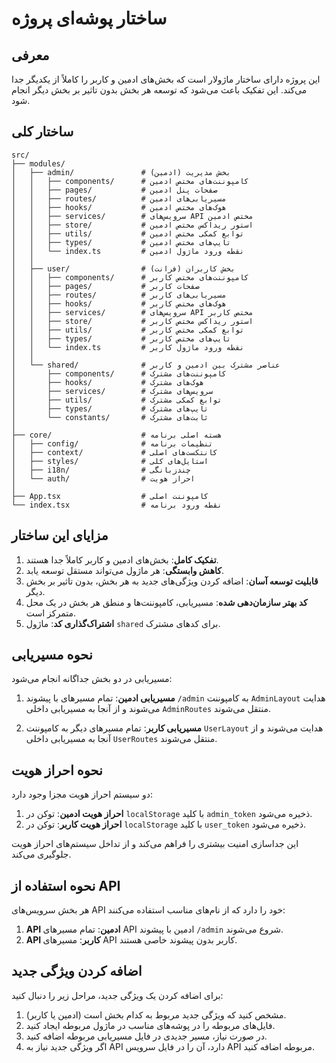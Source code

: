 # ساختار پوشه‌ای پروژه

## معرفی

این پروژه دارای ساختار ماژولار است که بخش‌های ادمین و کاربر را کاملاً از یکدیگر جدا می‌کند. این تفکیک باعث می‌شود که توسعه هر بخش بدون تاثیر بر بخش دیگر انجام شود.

## ساختار کلی

```
src/
├── modules/
│   ├── admin/               # بخش مدیریت (ادمین)
│   │   ├── components/      # کامپوننت‌های مختص ادمین
│   │   ├── pages/           # صفحات پنل ادمین
│   │   ├── routes/          # مسیریابی‌های ادمین
│   │   ├── hooks/           # هوک‌های مختص ادمین
│   │   ├── services/        # سرویس‌های API مختص ادمین
│   │   ├── store/           # استور ریداکس مختص ادمین
│   │   ├── utils/           # توابع کمکی مختص ادمین
│   │   ├── types/           # تایپ‌های مختص ادمین
│   │   └── index.ts         # نقطه ورود ماژول ادمین
│   │
│   ├── user/                # بخش کاربران (فرانت)
│   │   ├── components/      # کامپوننت‌های مختص کاربر
│   │   ├── pages/           # صفحات کاربر
│   │   ├── routes/          # مسیریابی‌های کاربر
│   │   ├── hooks/           # هوک‌های مختص کاربر
│   │   ├── services/        # سرویس‌های API مختص کاربر
│   │   ├── store/           # استور ریداکس مختص کاربر
│   │   ├── utils/           # توابع کمکی مختص کاربر
│   │   ├── types/           # تایپ‌های مختص کاربر
│   │   └── index.ts         # نقطه ورود ماژول کاربر
│   │
│   └── shared/              # عناصر مشترک بین ادمین و کاربر
│       ├── components/      # کامپوننت‌های مشترک
│       ├── hooks/           # هوک‌های مشترک
│       ├── services/        # سرویس‌های مشترک
│       ├── utils/           # توابع کمکی مشترک
│       ├── types/           # تایپ‌های مشترک
│       └── constants/       # ثابت‌های مشترک
│
├── core/                    # هسته اصلی برنامه
│   ├── config/              # تنظیمات برنامه
│   ├── context/             # کانتکست‌های اصلی
│   ├── styles/              # استایل‌های کلی
│   ├── i18n/                # چندزبانگی
│   └── auth/                # احراز هویت
│
├── App.tsx                  # کامپوننت اصلی
└── index.tsx                # نقطه ورود برنامه
```

## مزایای این ساختار

1. **تفکیک کامل**: بخش‌های ادمین و کاربر کاملاً جدا هستند.
2. **کاهش وابستگی**: هر ماژول می‌تواند مستقل توسعه یابد.
3. **قابلیت توسعه آسان**: اضافه کردن ویژگی‌های جدید به هر بخش، بدون تاثیر بر بخش دیگر.
4. **کد بهتر سازمان‌دهی شده**: مسیریابی، کامپوننت‌ها و منطق هر بخش در یک محل متمرکز است.
5. **اشتراک‌گذاری کد**: ماژول `shared` برای کدهای مشترک.

## نحوه مسیریابی

مسیریابی در دو بخش جداگانه انجام می‌شود:

1. **مسیریابی ادمین**: تمام مسیرهای با پیشوند `/admin` به کامپوننت `AdminLayout` هدایت می‌شوند و از آنجا به مسیریابی داخلی `AdminRoutes` منتقل می‌شوند.

2. **مسیریابی کاربر**: تمام مسیرهای دیگر به کامپوننت `UserLayout` هدایت می‌شوند و از آنجا به مسیریابی داخلی `UserRoutes` منتقل می‌شوند.

## نحوه احراز هویت

دو سیستم احراز هویت مجزا وجود دارد:

1. **احراز هویت ادمین**: توکن در `localStorage` با کلید `admin_token` ذخیره می‌شود.
2. **احراز هویت کاربر**: توکن در `localStorage` با کلید `user_token` ذخیره می‌شود.

این جداسازی امنیت بیشتری را فراهم می‌کند و از تداخل سیستم‌های احراز هویت جلوگیری می‌کند.

## نحوه استفاده از API

هر بخش سرویس‌های API خود را دارد که از نام‌های مناسب استفاده می‌کنند:

1. **API ادمین**: تمام مسیرهای API ادمین با پیشوند `/admin` شروع می‌شوند.
2. **API کاربر**: مسیرهای API کاربر بدون پیشوند خاصی هستند.

## اضافه کردن ویژگی جدید

برای اضافه کردن یک ویژگی جدید، مراحل زیر را دنبال کنید:

1. مشخص کنید که ویژگی جدید مربوط به کدام بخش است (ادمین یا کاربر).
2. فایل‌های مربوطه را در پوشه‌های مناسب در ماژول مربوطه ایجاد کنید.
3. در صورت نیاز، مسیر جدیدی در فایل مسیریابی مربوطه اضافه کنید.
4. اگر ویژگی جدید نیاز به API دارد، آن را در فایل سرویس API مربوطه اضافه کنید. 